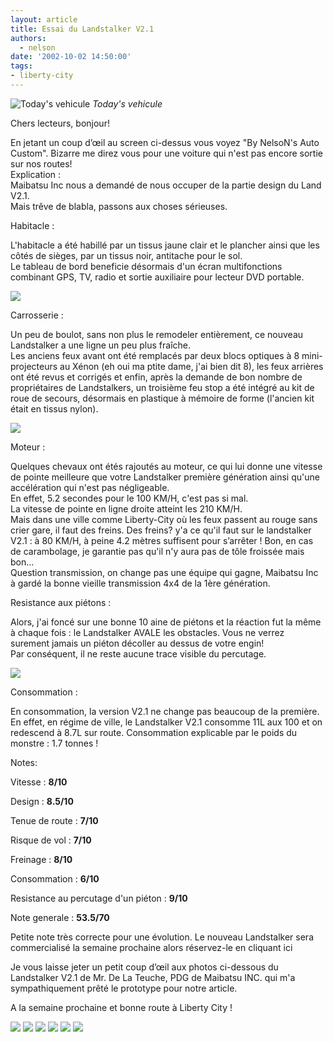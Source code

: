 ```yaml
---
layout: article
title: Essai du Landstalker V2.1
authors:
  - nelson
date: '2002-10-02 14:50:00'
tags:
- liberty-city
---
```


![Today's vehicule](/content/images/2016/07/PreviewLand.jpg)
_Today's vehicule_

Chers lecteurs, bonjour!

En jetant un coup d’œil au screen ci-dessus vous voyez "By NelsoN's Auto Custom". Bizarre me direz vous pour une voiture qui n'est pas encore sortie sur nos routes!  
Explication :  
Maibatsu Inc nous a demandé de nous occuper de la partie design du Land V2.1.  
Mais trêve de blabla, passons aux choses sérieuses.

Habitacle :

L'habitacle a été habillé par un tissus jaune clair et le plancher ainsi que les côtés de sièges, par un tissus noir, antitache pour le sol.  
Le tableau de bord beneficie désormais d'un écran multifonctions combinant GPS, TV, radio et sortie auxiliaire pour lecteur DVD portable.

![](/content/images/2016/07/Land4.jpg)

Carrosserie :

Un peu de boulot, sans non plus le remodeler entièrement, ce nouveau Landstalker a une ligne un peu plus fraîche.  
Les anciens feux avant ont été remplacés par deux blocs optiques à 8 mini-projecteurs au Xénon (eh oui ma ptite dame, j'ai bien dit 8), les feux arrières ont été revus et corrigés et enfin, après la demande de bon nombre de propriétaires de Landstalkers, un troisième feu stop a été intégré au kit de roue de secours, désormais en plastique à mémoire de forme (l'ancien kit était en tissus nylon).

![](/content/images/2016/07/Land.jpg)

Moteur :

Quelques chevaux ont étés rajoutés au moteur, ce qui lui donne une vitesse de pointe meilleure que votre Landstalker première génération ainsi qu'une accélération qui n'est pas négligeable.  
En effet, 5.2 secondes pour le 100 KM/H, c'est pas si mal.  
La vitesse de pointe en ligne droite atteint les 210 KM/H.  
Mais dans une ville comme Liberty-City où les feux passent au rouge sans crier gare, il faut des freins. Des freins? y'a ce qu'il faut sur le landstalker V2.1 : à 80 KM/H, à peine 4.2 mètres suffisent pour s’arrêter ! Bon, en cas de carambolage, je garantie pas qu'il n'y aura pas de tôle froissée mais bon...  
Question transmission, on change pas une équipe qui gagne, Maibatsu Inc à gardé la bonne vieille transmission 4x4 de la 1ère génération.

Resistance aux piétons :

Alors, j'ai foncé sur une bonne 10 aine de piétons et la réaction fut la même à chaque fois : le Landstalker AVALE les obstacles. Vous ne verrez surement jamais un piéton décoller au dessus de votre engin!  
Par conséquent, il ne reste aucune trace visible du percutage.

![](/content/images/2016/07/Land9.jpg)

Consommation :

En consommation, la version V2.1 ne change pas beaucoup de la première.  
En effet, en régime de ville, le Landstalker V2.1 consomme 11L aux 100 et on redescend à 8.7L sur route. Consommation explicable par le poids du monstre : 1.7 tonnes !

Notes:

Vitesse : **8/10**

Design : **8.5/10**

Tenue de route : **7/10**

Risque de vol : **7/10**

Freinage : **8/10**

Consommation : **6/10**

Resistance au percutage d'un piéton : **9/10**

Note generale : **53.5/70**

Petite note très correcte pour une évolution. Le nouveau Landstalker sera commercialisé la semaine prochaine alors réservez-le en cliquant ici

Je vous laisse jeter un petit coup d’œil aux photos ci-dessous du Landstalker V2.1 de Mr. De La Teuche, PDG de Maibatsu INC. qui m'a sympathiquement prêté le prototype pour notre article.

A la semaine prochaine et bonne route à Liberty City !

![](/content/images/2016/07/Land2.jpg)
![](/content/images/2016/07/Land3.jpg)
![](/content/images/2016/07/Land5.jpg)
![](/content/images/2016/07/Land6.jpg)
![](/content/images/2016/07/Land7.jpg)
![](/content/images/2016/07/Land8.jpg)